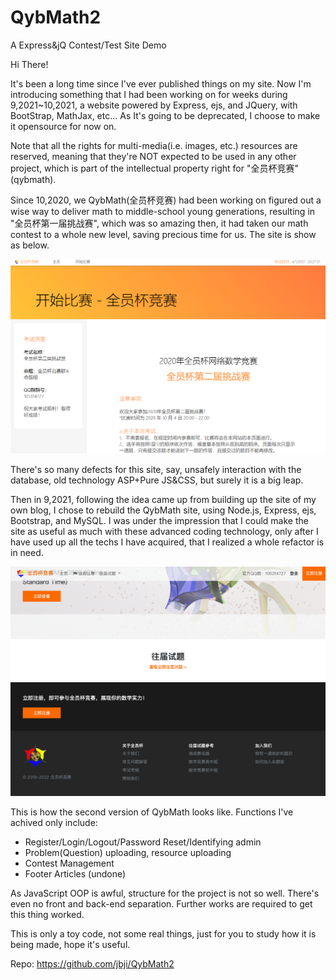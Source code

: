 # QybMath2
 A Express&jQ Contest/Test Site Demo

Hi There!

It's been a long time since I've ever published things on my site. Now I'm introducing something that I had been working on for weeks during 9,2021~10,2021, a website powered by Express, ejs, and JQuery, with BootStrap, MathJax, etc... As It's going to be deprecated, I choose to make it opensource for now on. 

Note that all the rights for multi-media(i.e. images, etc.) resources are reserved, meaning that they're NOT expected to be used in any other project, which is part of the intellectual property right for "全员杯竞赛"(qybmath).

Since 10,2020, we QybMath(全员杯竞赛) had been working on figured out a wise way to deliver math to middle-school young generations, resulting in "全员杯第一届挑战赛", which was so amazing then, it had taken our math contest to a whole new level, saving precious time for us. The site is show as below.

![QQ--20210401202735](images/QQ--20210401202735.png)

There's so many defects for this site, say, unsafely interaction with the database, old technology ASP+Pure JS&CSS, but surely it is a big leap.

Then in 9,2021, following the idea came up from building up the site of my own blog, I chose to rebuild the QybMath site, using Node.js, Express, ejs, Bootstrap, and MySQL. I was under the impression that I could make the site as useful as much with these advanced coding technology, only after I have used up all the techs I have acquired, that I realized a whole refactor is in need.

![Screen-Shot-2022-01-07-at-5.52.36-PM](images/Screen-Shot-2022-01-07-at-5.52.36-PM.png)

This is how the second version of QybMath looks like. Functions I've achived only include:

- Register/Login/Logout/Password Reset/Identifying admin
- Problem(Question) uploading, resource uploading
- Contest Management
- Footer Articles (undone)

As JavaScript OOP is awful, structure for the project is not so well. There's even no front and back-end separation. Further works are required to get this thing worked.

This is only a toy code, not some real things, just for you to study how it is being made, hope it's useful.

Repo: https://github.com/jbji/QybMath2
